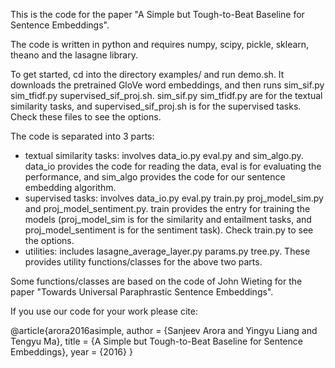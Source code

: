 This is the code for the paper "A Simple but Tough-to-Beat Baseline for Sentence Embeddings".


The code is written in python and requires numpy, scipy, pickle, sklearn, theano and the lasagne library.

To get started, cd into the directory examples/ and run demo.sh. It downloads the pretrained GloVe word embeddings, and then runs sim_sif.py sim_tfidf.py supervised_sif_proj.sh. sim_sif.py sim_tfidf.py are for the textual similarity tasks, and supervised_sif_proj.sh is for the supervised tasks. Check these files to see the options.

The code is separated into 3 parts:

* textual similarity tasks: involves data_io.py eval.py and sim_algo.py. data_io provides the code for reading the data, eval is for evaluating the performance, and sim_algo provides the code for our sentence embedding algorithm.
* supervised tasks: involves data_io.py eval.py train.py proj_model_sim.py and proj_model_sentiment.py. train provides the entry for training the models (proj_model_sim is for the similarity and entailment tasks, and proj_model_sentiment is for the sentiment task). Check train.py to see the options.
* utilities: includes lasagne_average_layer.py params.py tree.py. These provides utility functions/classes for the above two parts. 



Some functions/classes are based on the code of John Wieting for the paper "Towards Universal Paraphrastic Sentence Embeddings".



If you use our code for your work please cite:

@article{arora2016asimple, 
	author = {Sanjeev Arora and Yingyu Liang and Tengyu Ma}, 
	title = {A Simple but Tough-to-Beat Baseline for Sentence Embeddings}, 
	year = {2016}
}